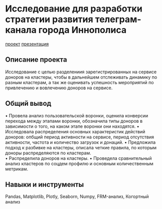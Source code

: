 # Исследование для разработки стратегии развития телеграм-канала города Иннополиса
[проект](https://colab.research.google.com/drive/15P0WpEP77rqEHEUNrBzNrMg3Kd5f3YZu#scrollTo=bNX7LbRi2IlS)
[презентация](https://drive.google.com/file/d/1qT2-HRekKa1uYkPFRjfx8kj_bzss03ky/view?usp=drive_link)
## Описание проекта
Исследование с целью разделениия зарегистрированных на сервисе доноров на кластеры, чтобы в дальнейшем отслеживать динамику по разным кластерам, а так же оценивать успешность мероприятий по привлечению и вовлечению доноров на сервисе.
## Общий вывод
• Провела анализ пользовательской воронки, оценила конверсии перехода между этапами воронки, обозначила типы доноров в зависимости о того, на каком этапе воронки они находятся.
• Исследовала распределения основных характеристик действий доноров: опбщий период активности на сервисе, период отсутствия активности, частота и количество загрузок и донаций. 
• Предложила подход к разбивке на кластеры, описала четкие правила, по которым доноры распределяются по кластерам.  
• Распределила доноров на кластеры.
• Проведела сравнительный анализ кластеров по соцдем профилю и основным количественным метрикам.
## Навыки и инструменты
Pandas, Matplotlib, Plotly, Seaborn, Numpy, FRM-анализ, Когортный анализ
